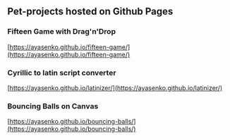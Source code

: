 ## Pet-projects hosted on Github Pages

### Fifteen Game with Drag'n'Drop
[https://ayasenko.github.io/fifteen-game/](https://ayasenko.github.io/fifteen-game/)

### Cyrillic to latin script converter
[https://ayasenko.github.io/latinizer/](https://ayasenko.github.io/latinizer/)

### Bouncing Balls on Canvas
[https://ayasenko.github.io/bouncing-balls/](https://ayasenko.github.io/bouncing-balls/)
